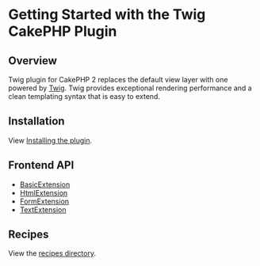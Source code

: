 Getting Started with the Twig CakePHP Plugin
==================================================

## Overview

Twig plugin for CakePHP 2 replaces the default view layer with one
powered by [Twig](http://twig.sensiolabs.org/). Twig provides exceptional
rendering performance and a clean templating syntax that is easy to extend.

## Installation

View [Installing the plugin](installation.md).

## Frontend API

 * [BasicExtension](Extension/basic.md)
 * [HtmlExtension](Extension/html.md)
 * [FormExtension](Extension/form.md)
 * [TextExtension](Extension/text.md)

 ## Recipes

 View the [recipes directory](Recipes/).
